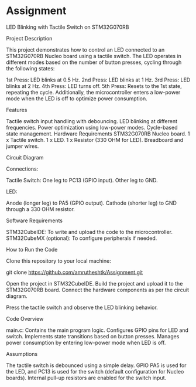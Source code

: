 # Assignment
LED Blinking with Tactile Switch on STM32G070RB

Project Description

This project demonstrates how to control an LED connected to an STM32G070RB Nucleo board using a tactile switch. The LED operates in different modes based on the number of button presses, cycling through the following states:

1st Press: LED blinks at 0.5 Hz.
2nd Press: LED blinks at 1 Hz.
3rd Press: LED blinks at 2 Hz.
4th Press: LED turns off.
5th Press: Resets to the 1st state, repeating the cycle.
Additionally, the microcontroller enters a low-power mode when the LED is off to optimize power consumption.

Features

Tactile switch input handling with debouncing.
LED blinking at different frequencies.
Power optimization using low-power modes.
Cycle-based state management.
Hardware Requirements
STM32G070RB Nucleo board.
1 x Tactile switch.
1 x LED.
1 x Resistor (330 OHM for LED).
Breadboard and jumper wires.

Circuit Diagram

Connections:

Tactile Switch:
One leg to PC13 (GPIO input).
Other leg to GND.

LED:

Anode (longer leg) to PA5 (GPIO output).
Cathode (shorter leg) to GND through a 330 OHM resistor.

Software Requirements

STM32CubeIDE: To write and upload the code to the microcontroller.
STM32CubeMX (optional): To configure peripherals if needed.

How to Run the Code

Clone this repository to your local machine:

git clone https://github.com/amrutheshtk/Assignment.git

Open the project in STM32CubeIDE.
Build the project and upload it to the STM32G070RB board.
Connect the hardware components as per the circuit diagram.

Press the tactile switch and observe the LED blinking behavior.

Code Overview

main.c: Contains the main program logic.
Configures GPIO pins for LED and switch.
Implements state transitions based on button presses.
Manages power consumption by entering low-power mode when LED is off.

Assumptions

The tactile switch is debounced using a simple delay.
GPIO PA5 is used for the LED, and PC13 is used for the switch (default configuration for Nucleo boards).
Internal pull-up resistors are enabled for the switch input.